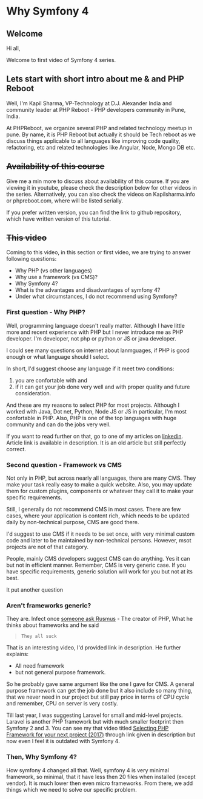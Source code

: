 # Why Symfony 4

## Welcome

Hi all,

Welcome to first video of Symfony 4 series.

## Lets start with short intro about me & and PHP Reboot

Well, I'm Kapil Sharma, VP-Technology at D.J. Alexander India and community leader at PHP Reboot - PHP developers community in Pune, India.

At PHPReboot, we organize several PHP and related technology meetup in pune. By name, it is PHP Reboot but actually it should be Tech reboot as we discuss things applicable to all languages like improving code quality, refactoring, etc and related technologies like Angular, Node, Mongo DB etc.

## ~~Availability of this course~~

Give me a min more to discuss about availability of this course. If you are viewing it in youtube, please check the description below for other videos in the series. Alternatively, you can also check the videos on Kapilsharma.info or phpreboot.com, where will be listed serially.

If you prefer written version, you can find the link to github repository, which have written version of this tutorial.

## ~~This video~~

Coming to this video, in this section or first video, we are trying to answer following questions:

- Why PHP (vs other languages)
- Why use a framework (vs CMS)?
- Why Symfony 4?
- What is the advantages and disadvantages of symfony 4?
- Under what circumstances, I do not recommend using Symfony?

### First question - Why PHP?

Well, programming language doesn't really matter. Although I have little more and recent experience with PHP but I never introduce me as PHP developer. I'm developer, not php or python or JS or java developer.

I could see many questions on internet about lanmguages, if PHP is good enough or what language should I select.

In short, I'd suggest choose any language if it meet two conditions:

1. you are confortable with and
1. if it can get your job done very well and with proper quality and future consideration.

And these are my reasons to select PHP for most projects. Although I worked with Java, Dot net, Python, Node JS or JS in particular, I'm most confortable in PHP. Also, PHP is one of the top languages with huge community and can do the jobs very well.

If you want to read further on that, go to one of my articles on [linkedin](https://www.linkedin.com/pulse/20141010201130-58631725-career-1-0-selecting-first-programming-language/?lipi=urn%3Ali%3Apage%3Ad_flagship3_profile_view_base_post_details%3BJyH5oGXbTOmdQLzlCaCY0w%3D%3D). Article link is available in description. It is an old article but still perfectly correct.

### Second question - Framework vs CMS

Not only in PHP, but across nearly all languages, there are many CMS. They make your task really easy to make a quick website. Also, you may update them for custom plugins, components or whatever they call it to make your specific requirements.

Still, I generally do not recommend CMS in most cases. There are few cases, where your application is content rich, which needs to be updated daily by non-technical purpose, CMS are good there.

I'd suggest to use CMS if it needs to be set once, with very minimal custom code and later to be maintained by non-technical persons. However, msot projects are not of that category.

People, mainly CMS developers suggest CMS can do anything. Yes it can but not in efficient manner. Remember, CMS is very generic case. If you have specific requirements, generic solution will work for you but not at its best.

It put another question

### Aren't frameworks generic?

They are. Infect once [someone ask Rusmus](https://www.youtube.com/watch?v=DuB6UjEsY_Y) - The creator of PHP, What he thinks about frameworks and he said

> `They all suck`

That is an interesting video, I'd provided link in description. He further explains:

- All need framework
- but not general purpose framework.

So he probably gave same argument like the one I gave for CMS. A general purpose framework can get the job done but it also include so many thing, that we never need in our project but still pay price in terms of CPU cycle and remember, CPU on server is very costly.

Till last year, I was suggesting Laravel for small and mid-level projects. Laravel is another PHP framework but with much smaller footprint then Symfony 2 and 3. You can see my that video titled [Selecting PHP Framework for your next project (2017)](https://www.youtube.com/watch?v=U7rR3ZobH4k) through link given in description but now even I feel it is outdated with Symfony 4.

### Then, Why Symfony 4?

How symfony 4 changed all that. Well, symfony 4 is very minimal framework, so minimal, that it have less then 20 files when installed (except vendor). It is much lower then even micro frameworks. From there, we add things which we need to solve our specific problem.